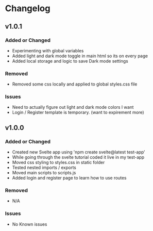 # Changelog

## v1.0.1

### Added or Changed
- Experimenting with global variables
- Added light and dark mode toggle in main html so its on every page
- Added local storage and logic to save Dark mode settings

### Removed

- Removed some css locally and applied to global styles.css file

### Issues

- Need to actually figure out light and dark mode colors I want
- Login / Register template is temporary. (want to expirement more)


## v1.0.0

### Added or Changed
- Created new Svelte app using 'npm create svelte@latest test-app'
- While going through the svelte tutorial coded it live in my test-app
- Moved css styling to styles.css in static folder
- Tested nested imports / exports
- Moved main scripts to scripts.js
- Added login and register page to learn how to use routes

### Removed

- N/A

### Issues

- No Known issues